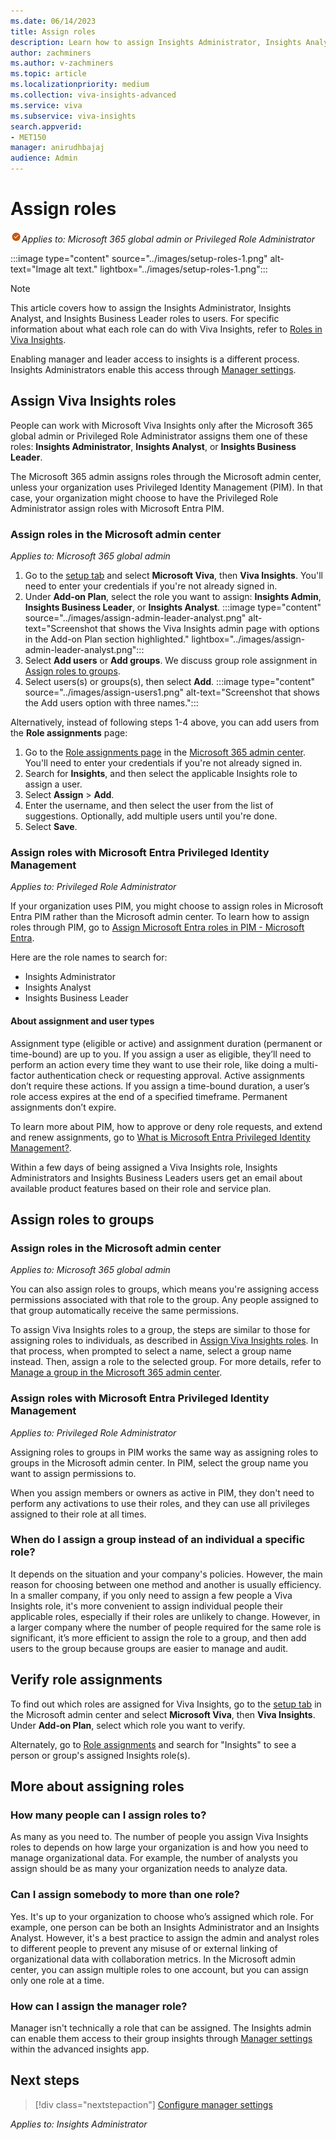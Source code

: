 ```yaml
---
ms.date: 06/14/2023
title: Assign roles
description: Learn how to assign Insights Administrator, Insights Analyst, and Insights Business Leader roles to users in your organization
author: zachminers
ms.author: v-zachminers
ms.topic: article
ms.localizationpriority: medium 
ms.collection: viva-insights-advanced 
ms.service: viva 
ms.subservice: viva-insights 
search.appverid: 
- MET150 
manager: anirudhbajaj
audience: Admin
---
```

# Assign roles

![global admin](../images/applies-to-m365-admin.png)*Applies to: Microsoft 365 global admin or Privileged Role Administrator*

:::image type="content" source="../images/setup-roles-1.png" alt-text="Image alt text." lightbox="../images/setup-roles-1.png":::

>[!Note]
>This article covers how to assign the Insights Administrator, Insights Analyst, and Insights Business Leader roles to users.
For specific information about what each role can do with Viva Insights, refer to [Roles in Viva Insights](../../use/user-roles.md).
>
>Enabling manager and leader access to insights is a different process. Insights Administrators enable this access through [Manager settings](./manager-settings.md).

## Assign Viva Insights roles

People can work with Microsoft Viva Insights only after the Microsoft 365 global admin or Privileged Role Administrator assigns them one of these roles: **Insights Administrator**, **Insights Analyst**, or **Insights Business Leader**.

The Microsoft 365 admin assigns roles through the Microsoft admin center, unless your organization uses Privileged Identity Management (PIM). In that case, your organization might choose to have the Privileged Role Administrator assign roles with Microsoft Entra PIM.

### Assign roles in the Microsoft admin center  

*Applies to: Microsoft 365 global admin*

1. Go to the [setup tab](https://admin.microsoft.com/adminportal/home#/featureexplorer) and select **Microsoft Viva**, then **Viva Insights**. You'll need to enter your credentials if you're not already signed in.
1. Under **Add-on Plan**, select the role you want to assign: **Insights Admin**, **Insights Business Leader**, or **Insights Analyst**.
:::image type="content" source="../images/assign-admin-leader-analyst.png" alt-text="Screenshot that shows the Viva Insights admin page with options in the Add-on Plan section highlighted." lightbox="../images/assign-admin-leader-analyst.png":::
1. Select **Add users** or **Add groups**. We discuss group role assignment in [Assign roles to groups](#assign-roles-to-groups).
1. Select users(s) or groups(s), then select **Add**.
:::image type="content" source="../images/assign-users1.png" alt-text="Screenshot that shows the Add users option with three names.":::

Alternatively, instead of following steps 1-4 above, you can add users from the **Role assignments** page:

1. Go to the [Role assignments page](https://go.microsoft.com/fwlink/p/?linkid=2097861) in the [Microsoft 365 admin center](https://admin.microsoft.com/AdminPortal/home). You'll need to enter your credentials if you're not already signed in.
1. Search for **Insights**, and then select the applicable Insights role to assign a user.
1. Select **Assign** > **Add**.
1. Enter the username, and then select the user from the list of suggestions. Optionally, add multiple users until you're done.
1. Select **Save**.

<a name='assign-roles-with-azure-active-directory-privileged-identity-management'></a>

### Assign roles with Microsoft Entra Privileged Identity Management

*Applies to: Privileged Role Administrator*

If your organization uses PIM, you might choose to assign roles in Microsoft Entra PIM rather than the Microsoft admin center. To learn how to assign roles through PIM, go to [Assign Microsoft Entra roles in PIM - Microsoft Entra](/azure/active-directory/privileged-identity-management/pim-how-to-add-role-to-user). 

Here are the role names to search for:

* Insights Administrator
* Insights Analyst
* Insights Business Leader

#### About assignment and user types

Assignment type (eligible or active) and assignment duration (permanent or time-bound) are up to you. If you assign a user as eligible, they’ll need to perform an action every time they want to use their role, like doing a multi-factor authentication check or requesting approval. Active assignments don’t require these actions. If you assign a time-bound duration, a user’s role access expires at the end of a specified timeframe. Permanent assignments don’t expire.

To learn more about PIM, how to approve or deny role requests, and extend and renew assignments, go to [What is Microsoft Entra Privileged Identity Management?](/azure/active-directory/privileged-identity-management/pim-configure).

Within a few days of being assigned a Viva Insights role, Insights Administrators and Insights Business Leaders users get an email about available product features based on their role and service plan.

## Assign roles to groups

### Assign roles in the Microsoft admin center

*Applies to: Microsoft 365 global admin*

You can also assign roles to groups, which means you're assigning access permissions associated with that role to the group. Any people assigned to that group automatically receive the same permissions.

To assign Viva Insights roles to a group, the steps are similar to those for assigning roles to individuals, as described in [Assign Viva Insights roles](#assign-viva-insights-roles). In that process, when prompted to select a name, select a group name instead. Then, assign a role to the selected group. For more details, refer to [Manage a group in the Microsoft 365 admin center](/microsoft-365/admin/create-groups/manage-groups).

<a name='assign-roles-with-azure-active-directory-privileged-identity-management'></a>

### Assign roles with Microsoft Entra Privileged Identity Management

*Applies to: Privileged Role Administrator*

Assigning roles to groups in PIM works the same way as assigning roles to groups in the Microsoft admin center. In PIM, select the group name you want to assign permissions to.

When you assign members or owners as active in PIM, they don't need to perform any activations to use their roles, and they can use all privileges assigned to their role at all times. 


### When do I assign a group instead of an individual a specific role?

It depends on the situation and your company's policies. However, the main reason for choosing between one method and another is usually efficiency. In a smaller company, if you only need to assign a few people a Viva Insights role, it's more convenient to assign individual people their applicable roles, especially if their roles are unlikely to change.
However, in a larger company where the number of people required for the same role is significant, it’s more efficient to assign the role to a group, and then add users to the group because groups are easier to manage and audit.


## Verify role assignments

To find out which roles are assigned for Viva Insights, go to the [setup tab](https://admin.microsoft.com/adminportal/home#/featureexplorer) in the Microsoft admin center and select **Microsoft Viva**, then **Viva Insights**. Under **Add-on Plan**, select which role you want to verify. 

Alternately, go to [Role assignments](https://go.microsoft.com/fwlink/p/?linkid=2097861) and search for "Insights" to see a person or group's assigned Insights role(s).

## More about assigning roles

### How many people can I assign roles to?

As many as you need to. The number of people you assign Viva Insights roles to depends on how large your organization is and how you need to manage organizational data. For example, the number of analysts you assign should be as many your organization needs to analyze data. 

### Can I assign somebody to more than one role?

Yes. It's up to your organization to choose who’s assigned which role. For example, one person can be both an Insights Administrator and an Insights Analyst. However, it's a best practice to assign the admin and analyst roles to different people to prevent any misuse of or external linking of organizational data with collaboration metrics.
In the Microsoft admin center, you can assign multiple roles to one account, but you can assign only one role at a time.

### How can I assign the manager role?

Manager isn't technically a role that can be assigned. The Insights admin can enable them access to their group insights through [Manager settings](./manager-settings.md) within the advanced insights app.

## Next steps

> [!div class="nextstepaction"]
> [Configure manager settings](./manager-settings.md)

*Applies to: Insights Administrator*
